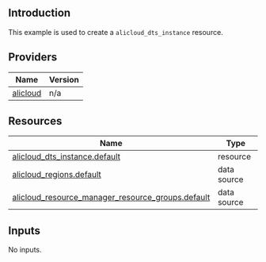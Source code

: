<!-- BEGIN_TF_DOCS -->
## Introduction

This example is used to create a `alicloud_dts_instance` resource.

## Providers

| Name | Version |
|------|---------|
| <a name="provider_alicloud"></a> [alicloud](#provider\_alicloud) | n/a |

## Resources

| Name | Type |
|------|------|
| [alicloud_dts_instance.default](https://registry.terraform.io/providers/aliyun/alicloud/latest/docs/resources/dts_instance) | resource |
| [alicloud_regions.default](https://registry.terraform.io/providers/aliyun/alicloud/latest/docs/data-sources/regions) | data source |
| [alicloud_resource_manager_resource_groups.default](https://registry.terraform.io/providers/aliyun/alicloud/latest/docs/data-sources/resource_manager_resource_groups) | data source |

## Inputs

No inputs.
<!-- END_TF_DOCS -->    